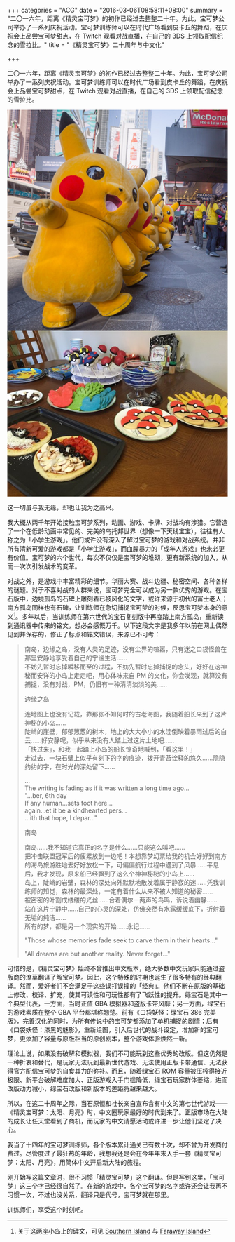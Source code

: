 +++
categories = "ACG"
date = "2016-03-06T08:58:11+08:00"
summary = "二〇一六年，距离《精灵宝可梦》的初作已经过去整整二十年。为此，宝可梦公司举办了一系列庆祝活动。宝可梦训练师可以在时代广场看到皮卡丘的舞蹈，在庆祝会上品尝宝可梦甜点，在 Twitch 观看对战直播，在自己的 3DS 上领取配信纪念的雪拉比。"
title = "《精灵宝可梦》二十周年与中文化"

+++

二〇一六年，距离《精灵宝可梦》的初作已经过去整整二十年。为此，宝可梦公司举办了一系列庆祝活动。宝可梦训练师可以在时代广场看到皮卡丘的舞蹈，在庆祝会上品尝宝可梦甜点，在 Twitch 观看对战直播，在自己的 3DS 上领取配信纪念的雪拉比。

<img align="center" class="img-responsive" src="/images/post/pikachu-time-square.jpg" alt="时代广场的皮卡丘">
<img align="center" class="img-responsive" src="/images/post/pokemon20-snack.jpg" alt="纪念日的甜点">

这一切虽与我无缘，却也让我为之高兴。

我大概从两千年开始接触宝可梦系列，动画、游戏、卡牌、对战均有涉猎。它营造了一个在低龄动画中常见的、完美的乌托邦世界（想像一下天线宝宝），往往有人称之为「小学生游戏」。他们或许没有深入了解过宝可梦的游戏和对战系统。并非所有清新可爱的游戏都是「小学生游戏」，而血腥暴力的「成年人游戏」也未必更有价值。宝可梦的六个世代，每次不仅仅是宝可梦的堆砌，更有新系统的加入，从而一次次引发战术的变革。

对战之外，是游戏中丰富精彩的细节。华丽大赛、战斗边疆、秘密空间、各种各样的谜题。对于不喜对战的人群来说，宝可梦完全可以成为另一款优秀的游戏。在宝石版中，边境孤岛的石碑上雕刻着已被风化的文字，或许来源于初代的富士老人；南方孤岛同样也有石碑，让训练师在急切捕捉宝可梦的时候，反思宝可梦本身的意义[^fn1]。多年以后，当训练师在第六世代的宝石复刻版中再度踏上南方孤岛，重新读到通讯器中传来的铭文，想必会感慨万千。以下这段文字是我多年以前在网上偶然见到并保存的，修正了标点和铭文错误，来源已不可考：

> 南岛，边缘之岛，没有人类的足迹，没有尘界的喧嚣，只有迷之口袋怪兽在那里安静地享受着自己的宁谧生活……<br>
> 不妨先暂时忘掉瞬移而至的过程，不妨先暂时忘掉捕捉的念头，好好在这神秘而安详的小岛上走走吧，用心体味来自 PM 的文化，你会发现，就算没有捕捉，没有对战，PM，仍旧有一种清清淡淡的美……
>
> 边缘之岛
>
> 连地图上也没有记载，靠那张不知何时的古老海图，我随着船长来到了这片神秘的小岛……<br>
> 陡峭的崖壁，郁郁葱葱的树木，地上的大大小小的水洼倒映着暴雨过后的白云……好安静呢，似乎从来没有人踏上过这片土地吧……<br>
> 「快过来」，和我一起踏上小岛的船长惊奇地喊到，「看这里！」<br>
> 走过去，一块石壁上似乎有刻下的字的痕迹，拨开青苔诠释的悠久……隐隐约约的字，在时光的深处留下……
>
> ...<br>
> The writing is fading as if it was written a long time ago...<br>
> "...ber, 6th day<br>
> If any human...sets foot here...<br>
> again...et it be a kindhearted pers...<br>
> ...ith that hope, I depar..."<br>
>
> 南岛
>
> 南岛……我不知道它真正的名字是什么……只能这么叫吧……<br>
> 把冲击联盟冠军后的疲累放到一边吧！本想靠梦幻票给我的机会好好到南方的海岛旅游胜地去好好放松一下，可偏偏航行过程中遇到了风暴……平息后，我才发现，原来船已经飘到了这么个神神秘秘的小岛上……<br>
> 岛上，陡峭的岩壁，森林的深处向外默默地散发着属于静寂的迷……凭我训练师的知觉，森林的最深处，一定有着什么从来不被人知道的秘密……<br>
> 被密密的叶割成缕缕的光丝……合着偶尔一两声的鸟鸣，诉说着幽静……<br>
> 站在这片宁静中……自己的心灵的深处，仿佛突然有水露缓缓底下，折射着无垢的纯洁……<br>
> 所有的梦，都是另一个现实的开始……永记……
>
> "Those whose memories fade seek to carve them in their hearts..."
>
> "All dreams are but another reality. Never forget..."

可惜的是，《精灵宝可梦》始终不曾推出中文版本，绝大多数中文玩家只能通过盗版商的潦草翻译了解宝可梦。因此，这个特殊的时期也诞生了很多特有的经典翻译。然而，爱好者们不会满足于这些误打误撞的「经典」。他们不断在原版的基础上修改、校译、扩充，使其可读性和可玩性都有了飞跃性的提升。绿宝石是其中一个典型代表，一方面，当时正值 GBA 模拟器和盗版卡带风靡；另一方面，绿宝石的游戏素质在整个 GBA 平台都堪称翘楚。前有《口袋妖怪：绿宝石 386 完美版》，完善汉化的同时，为所有传说中的宝可梦都添加了单机捕捉的剧情；后有《口袋妖怪：漆黑的魅影》，重新绘图，引入后世代的战斗设定，增加新的宝可梦，更添加了容量与原版相当的原创剧本，整个游戏体验焕然一新。

理论上说，如果没有破解和模拟器，我们不可能玩到这些优秀的改版。但这仍然是一种折衷和替代，是玩家无法玩到最新世代游戏、无法使用正版卡带通信、无法获得官方配信宝可梦的自食其力的弥补。而且，随着绿宝石 ROM 容量被压榨得接近极限、新平台破解难度加大、正版游戏入手门槛降低，绿宝石玩家群体萎缩，进而改版动力减小，绿宝石改版和新版本的差距将越来越大。

所以，在这二十周年之际，当石原恒和社长亲自宣布含有中文的第七世代游戏——《精灵宝可梦：太阳、月亮》时，中文圈玩家最好的时代到来了。正版市场在大陆的成长让任天堂看到了商机，而玩家的中文请愿活动或许进一步让他们坚定了决心。

我当了十四年的宝可梦训练师，各个版本累计通关已有数十次，却不曾为开发商付费过。尽管度过了最狂热的年龄，我想我还是会在今年年末入手一套《精灵宝可梦：太阳、月亮》，用简体中文开启新大陆的旅程。

刚开始写这篇文章时，很不习惯「精灵宝可梦」这个翻译。但是写到这里，「宝可梦」这三个字已经很自然了。在新的游戏中，各个宝可梦的名字或许还会让我再不习惯一次，不过也没关系，翻译只是代号，宝可梦就在那里。

训练师们，享受这个时刻吧。


[^fn1]: 关于这两座小岛上的碑文，可见 [Southern Island](http://bulbapedia.bulbagarden.net/wiki/Southern_Island) 与 [Faraway Island](http://bulbapedia.bulbagarden.net/wiki/Faraway_Island)
